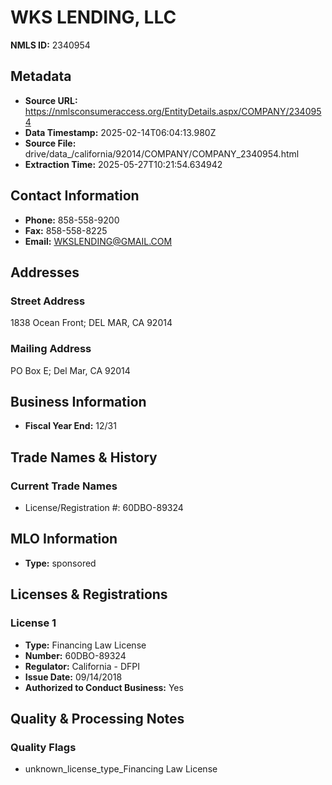 # WKS LENDING, LLC

**NMLS ID:** 2340954

## Metadata
- **Source URL:** https://nmlsconsumeraccess.org/EntityDetails.aspx/COMPANY/2340954
- **Data Timestamp:** 2025-02-14T06:04:13.980Z
- **Source File:** drive/data_/california/92014/COMPANY/COMPANY_2340954.html
- **Extraction Time:** 2025-05-27T10:21:54.634942

## Contact Information
- **Phone:** 858-558-9200
- **Fax:** 858-558-8225
- **Email:** WKSLENDING@GMAIL.COM

## Addresses
### Street Address
1838 Ocean Front; DEL MAR, CA 92014

### Mailing Address
PO Box E; Del Mar, CA 92014

## Business Information
- **Fiscal Year End:** 12/31

## Trade Names & History
### Current Trade Names
- License/Registration #: 60DBO-89324

## MLO Information
- **Type:** sponsored

## Licenses & Registrations

### License 1
- **Type:** Financing Law License
- **Number:** 60DBO-89324
- **Regulator:** California - DFPI
- **Issue Date:** 09/14/2018
- **Authorized to Conduct Business:** Yes

## Quality & Processing Notes
### Quality Flags
- unknown_license_type_Financing Law License
